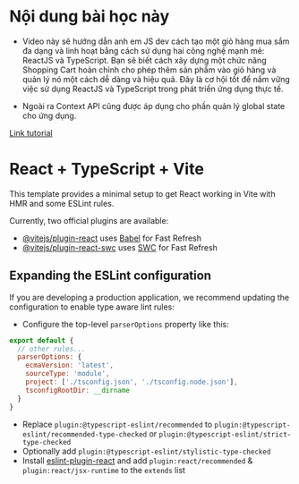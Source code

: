 # Nội dung bài học này

- Video này sẽ hướng dẫn anh em JS dev cách tạo một giỏ hàng mua sắm đa dạng và linh hoạt bằng cách sử dụng hai công nghệ mạnh mẽ: ReactJS và TypeScript. Bạn sẽ biết cách xây dựng một chức năng Shopping Cart hoàn chỉnh cho phép thêm sản phẩm vào giỏ hàng và quản lý nó một cách dễ dàng và hiệu quả. Đây là cơ hội tốt để nắm vững việc sử dụng ReactJS và TypeScript trong phát triển ứng dụng thực tế.

- Ngoài ra Context API cũng được áp dụng cho phần quản lý global state cho ứng dụng.

[Link tutorial](https://bom.so/EyluIq)

# React + TypeScript + Vite

This template provides a minimal setup to get React working in Vite with HMR and some ESLint rules.

Currently, two official plugins are available:

- [@vitejs/plugin-react](https://github.com/vitejs/vite-plugin-react/blob/main/packages/plugin-react/README.md) uses [Babel](https://babeljs.io/) for Fast Refresh
- [@vitejs/plugin-react-swc](https://github.com/vitejs/vite-plugin-react-swc) uses [SWC](https://swc.rs/) for Fast Refresh

## Expanding the ESLint configuration

If you are developing a production application, we recommend updating the configuration to enable type aware lint rules:

- Configure the top-level `parserOptions` property like this:

```js
export default {
  // other rules...
  parserOptions: {
    ecmaVersion: 'latest',
    sourceType: 'module',
    project: ['./tsconfig.json', './tsconfig.node.json'],
    tsconfigRootDir: __dirname
  }
}
```

- Replace `plugin:@typescript-eslint/recommended` to `plugin:@typescript-eslint/recommended-type-checked` or `plugin:@typescript-eslint/strict-type-checked`
- Optionally add `plugin:@typescript-eslint/stylistic-type-checked`
- Install [eslint-plugin-react](https://github.com/jsx-eslint/eslint-plugin-react) and add `plugin:react/recommended` & `plugin:react/jsx-runtime` to the `extends` list
